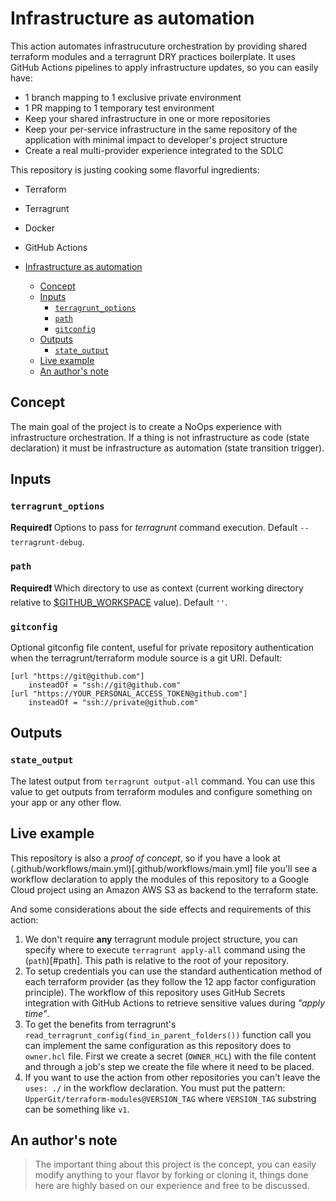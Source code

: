 # Infrastructure as automation

This action automates infrastrucuture orchestration by providing shared terraform modules and a terragrunt DRY practices boilerplate.  It uses GitHub Actions pipelines to apply infrastructure updates, so you can easily have:

- 1 branch mapping to 1 exclusive private environment
- 1 PR mapping to 1 temporary test environment
- Keep your shared infrastructure in one or more repositories
- Keep your per-service infrastructure in the same repository of the application with minimal impact to developer's project structure
- Create a real multi-provider experience integrated to the SDLC

This repository is justing cooking some flavorful ingredients:

- Terraform
- Terragrunt
- Docker
- GitHub Actions

- [Infrastructure as automation](#infrastructure-as-automation)
	- [Concept](#concept)
	- [Inputs](#inputs)
		- [`terragrunt_options`](#terragrunt_options)
		- [`path`](#path)
		- [`gitconfig`](#gitconfig)
	- [Outputs](#outputs)
		- [`state_output`](#state_output)
	- [Live example](#live-example)
	- [An author's note](#an-authors-note)

## Concept

The main goal of the project is to create a NoOps experience with infrastructure orchestration. If a thing is not infrastructure as code (state declaration) it must be infrastructure as automation (state transition trigger).

## Inputs

### `terragrunt_options`

**Required:heavy_exclamation_mark:** Options to pass for *terragrunt* command execution. Default `--terragrunt-debug`.

### `path`

**Required:heavy_exclamation_mark:** Which directory to use as context (current working directory relative to [$GITHUB_WORKSPACE](https://docs.github.com/en/free-pro-team@latest/actions/reference/environment-variables) value). Default `''`.

### `gitconfig`

Optional gitconfig file content, useful for private repository authentication when the terragrunt/terraform module source is a git URI. Default:

```
[url "https://git@github.com"]
    insteadOf = "ssh://git@github.com"
[url "https://YOUR_PERSONAL_ACCESS_TOKEN@github.com"]
    insteadOf = "ssh://private@github.com"
```

## Outputs

### `state_output`

The latest output from `terragrunt output-all` command. You can use this value to get outputs from terraform modules and configure something on your app or any other flow.

## Live example

This repository is also a *proof of concept*, so if you have a look at (.github/workflows/main.yml)[.github/workflows/main.yml] file you'll see a workflow declaration to apply the modules of this repository to a Google Cloud project using an Amazon AWS S3 as backend to the terraform state.

And some considerations about the side effects and requirements of this action:

1. We don't require **any** terragrunt module project structure, you can specify where to execute `terragrunt apply-all` command using the (`path`)[#path]. This path is relative to the root of your repository.
2. To setup credentials you can use the standard authentication method of each terraform provider (as they follow the 12 app factor configuration principle). The workflow of this repository uses GitHub Secrets integration with GitHub Actions to retrieve sensitive values during *"apply time"*.
3. To get the benefits from terragrunt's `read_terragrunt_config(find_in_parent_folders())` function call you can implement the same configuration as this repository does to `owner.hcl` file. First we create a secret (`OWNER_HCL`) with the file content and through a job's step we create the file where it need to be placed.
4. If you want to use the action from other repositories you can't leave the `uses: ./` in the workflow declaration. You must put the pattern: `UpperGit/terraform-modules@VERSION_TAG` where `VERSION_TAG` substring can be something like `v1`.

## An author's note

> The important thing about this project is the concept, you can easily modify anything to your flavor by forking or cloning it, things done here are highly based on our experience and free to be discussed.